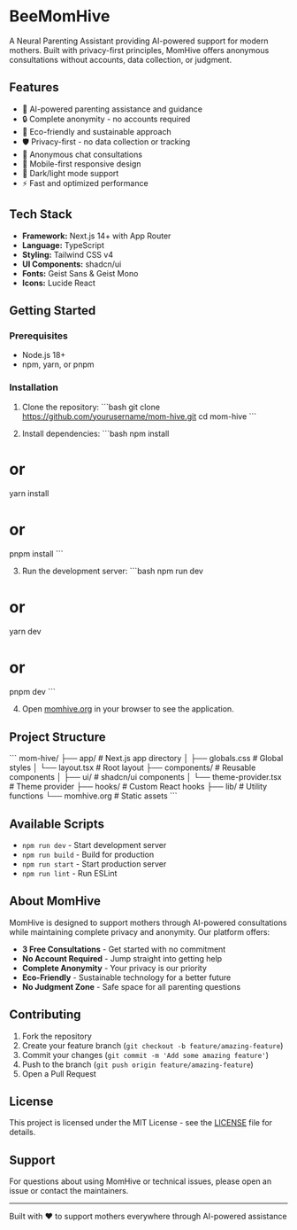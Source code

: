 # BeeMomHive

A Neural Parenting Assistant providing AI-powered support for modern mothers. Built with privacy-first principles, MomHive offers anonymous consultations without accounts, data collection, or judgment.

## Features

- 🤖 AI-powered parenting assistance and guidance
- 🔒 Complete anonymity - no accounts required
- 🌱 Eco-friendly and sustainable approach
- 🛡️ Privacy-first - no data collection or tracking
- 💬 Anonymous chat consultations
- 📱 Mobile-first responsive design
- 🌙 Dark/light mode support
- ⚡ Fast and optimized performance

## Tech Stack

- **Framework:** Next.js 14+ with App Router
- **Language:** TypeScript
- **Styling:** Tailwind CSS v4
- **UI Components:** shadcn/ui
- **Fonts:** Geist Sans & Geist Mono
- **Icons:** Lucide React

## Getting Started

### Prerequisites

- Node.js 18+ 
- npm, yarn, or pnpm

### Installation

1. Clone the repository:
\`\`\`bash
git clone https://github.com/yourusername/mom-hive.git
cd mom-hive
\`\`\`

2. Install dependencies:
\`\`\`bash
npm install
# or
yarn install
# or
pnpm install
\`\`\`

3. Run the development server:
\`\`\`bash
npm run dev
# or
yarn dev
# or
pnpm dev
\`\`\`

4. Open [momhive.org](momhive.org) in your browser to see the application.

## Project Structure

\`\`\`
mom-hive/
├── app/                    # Next.js app directory
│   ├── globals.css        # Global styles
│   └── layout.tsx         # Root layout
├── components/            # Reusable components
│   ├── ui/               # shadcn/ui components
│   └── theme-provider.tsx # Theme provider
├── hooks/                # Custom React hooks
├── lib/                  # Utility functions
└── momhive.org           # Static assets
\`\`\`

## Available Scripts

- `npm run dev` - Start development server
- `npm run build` - Build for production
- `npm run start` - Start production server
- `npm run lint` - Run ESLint

## About MomHive

MomHive is designed to support mothers through AI-powered consultations while maintaining complete privacy and anonymity. Our platform offers:

- **3 Free Consultations** - Get started with no commitment
- **No Account Required** - Jump straight into getting help
- **Complete Anonymity** - Your privacy is our priority
- **Eco-Friendly** - Sustainable technology for a better future
- **No Judgment Zone** - Safe space for all parenting questions

## Contributing

1. Fork the repository
2. Create your feature branch (`git checkout -b feature/amazing-feature`)
3. Commit your changes (`git commit -m 'Add some amazing feature'`)
4. Push to the branch (`git push origin feature/amazing-feature`)
5. Open a Pull Request

## License

This project is licensed under the MIT License - see the [LICENSE](LICENSE) file for details.

## Support

For questions about using MomHive or technical issues, please open an issue or contact the maintainers.

---

Built with ❤️ to support mothers everywhere through AI-powered assistance

